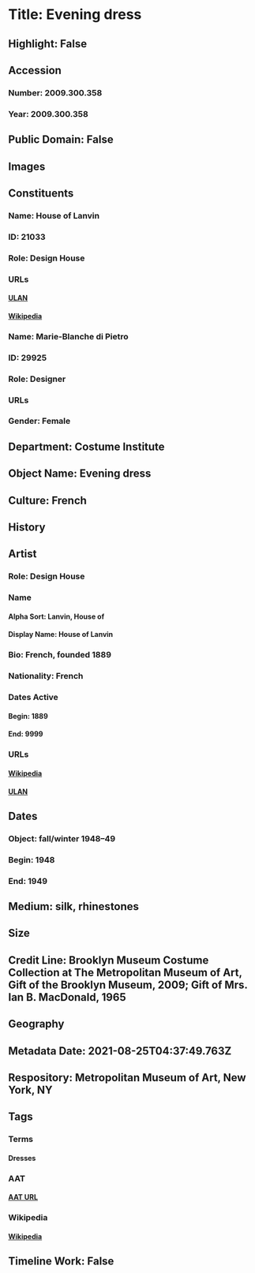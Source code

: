 # Title: Evening dress
## Highlight: False
## Accession
### Number: 2009.300.358
### Year: 2009.300.358
## Public Domain: False
## Images
## Constituents
### Name: House of Lanvin
### ID: 21033
### Role: Design House
### URLs
#### [ULAN](http://vocab.getty.edu/page/ulan/500336942)
#### [Wikipedia](https://www.wikidata.org/wiki/Q866899)
### Name: Marie-Blanche di Pietro
### ID: 29925
### Role: Designer
### URLs
### Gender: Female
## Department: Costume Institute
## Object Name: Evening dress
## Culture: French
## History
## Artist
### Role: Design House
### Name
#### Alpha Sort: Lanvin, House of
#### Display Name: House of Lanvin
### Bio: French, founded 1889
### Nationality: French
### Dates Active
#### Begin: 1889
#### End: 9999
### URLs
#### [Wikipedia](https://www.wikidata.org/wiki/Q866899)
#### [ULAN](http://vocab.getty.edu/page/ulan/500336942)
## Dates
### Object: fall/winter 1948–49
### Begin: 1948
### End: 1949
## Medium: silk, rhinestones
## Size
## Credit Line: Brooklyn Museum Costume Collection at The Metropolitan Museum of Art, Gift of the Brooklyn Museum, 2009; Gift of Mrs. Ian B. MacDonald, 1965
## Geography
## Metadata Date: 2021-08-25T04:37:49.763Z
## Respository: Metropolitan Museum of Art, New York, NY
## Tags
### Terms
#### Dresses
### AAT
#### [AAT URL](http://vocab.getty.edu/page/aat/300046159)
### Wikipedia
#### [Wikipedia]()
## Timeline Work: False
